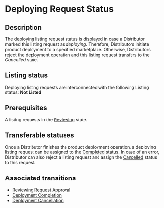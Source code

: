 # Deploying Request Status
## Description
The deploying listing request status is displayed in case a Distributor marked this listing request as *deploying*. Therefore, Distributors initiate product deployment to a specified marketplace. Otherwise, Distributors reject the deployment operation and this listing request transfers to the *Cancelled* state.
## Listing status
Deploying listing requests are interconnected with the following Listing status:
**Not Listed**
## Prerequisites
A listing requests in the [Reviewing](reviewing.html) state.
## Transferable statuses
Once a Distributor finishes the product deployment operation, a deploying listing request can be assigned to the [Completed](completed.html) status.
In case of an error, Distributor can also reject a listing request and assign the [Cancelled](cancelled.html) status to this request.
## Associated transitions
* [Reviewing Request Approval](t-4-reviewing-deploying.html)
* [Deployment Completion](t-5-deploying-completed.html)
* [Deployment Cancellation](t-6-deploying-cancelled.html)